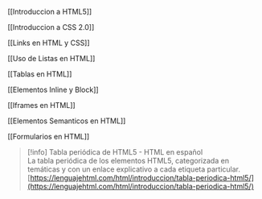 [[Introduccion a HTML5]]

[[Introduccion a CSS 2.0]]

[[Links en HTML y CSS]]

[[Uso de Listas en HTML]]

[[Tablas en HTML]]

[[Elementos Inline y Block]]

[[Iframes en HTML]]

[[Elementos Semanticos en HTML]]

[[Formularios en HTML]]


> [!info] Tabla periódica de HTML5 - HTML en español  
> La tabla periódica de los elementos HTML5, categorizada en temáticas y con un enlace explicativo a cada etiqueta particular.  
> [https://lenguajehtml.com/html/introduccion/tabla-periodica-html5/](https://lenguajehtml.com/html/introduccion/tabla-periodica-html5/)